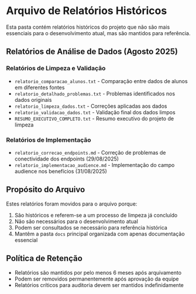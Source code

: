 # Arquivo de Relatórios Históricos

Esta pasta contém relatórios históricos do projeto que não são mais essenciais para o desenvolvimento atual, mas são mantidos para referência.

## Relatórios de Análise de Dados (Agosto 2025)

### Relatórios de Limpeza e Validação

- `relatorio_comparacao_alunos.txt` - Comparação entre dados de alunos em diferentes fontes
- `relatorio_detalhado_problemas.txt` - Problemas identificados nos dados originais
- `relatorio_limpeza_dados.txt` - Correções aplicadas aos dados
- `relatorio_validacao_dados.txt` - Validação final dos dados limpos
- `RESUMO_EXECUTIVO_COMPLETO.txt` - Resumo executivo do projeto de limpeza

### Relatórios de Implementação

- `relatorio_correcao_endpoints.md` - Correção de problemas de conectividade dos endpoints (29/08/2025)
- `relatorio_implementacao_audience.md` - Implementação do campo audience nos benefícios (31/08/2025)

## Propósito do Arquivo

Estes relatórios foram movidos para o arquivo porque:

1. São históricos e referem-se a um processo de limpeza já concluído
2. Não são necessários para o desenvolvimento atual
3. Podem ser consultados se necessário para referência histórica
4. Mantêm a pasta `docs` principal organizada com apenas documentação essencial

## Política de Retenção

- Relatórios são mantidos por pelo menos 6 meses após arquivamento
- Podem ser removidos permanentemente após aprovação da equipe
- Relatórios críticos para auditoria devem ser mantidos indefinidamente